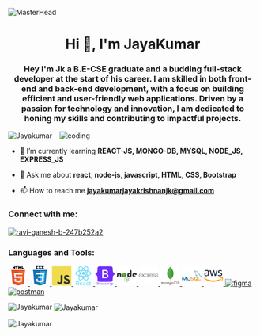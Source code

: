 ![MasterHead](https://repository-images.githubusercontent.com/588181932/e36ec678-7984-4cdd-8e4c-a3932772ff8e)
<h1 align="center">Hi 👋, I'm JayaKumar</h1>
<h3 align="center">Hey I'm Jk a B.E-CSE graduate and a budding full-stack developer at the start of his career. I am skilled in both front-end and back-end development, with a focus on building efficient and user-friendly web applications. Driven by a passion for technology and innovation, I am dedicated to honing my skills and contributing to impactful projects.</h3>
<img align="right" alt="coding" width="400" src="https://raw.githubusercontent.com/gist/Prince-Shivaram/106aa0f37f016eda7ec65de5acb90471/raw/760aff1fe331f8a445d4573aa88fd2ec16e72b83/My-work.gif">

<p align="left"> <img src="https://komarev.com/ghpvc/?username=Jayakumar-FullStackDeveloper&label=Profile%20views&color=0e75b6&style=flat" alt="Jayakumar" /> </p>

- 🌱 I’m currently learning **REACT-JS, MONGO-DB, MYSQL, NODE_JS, EXPRESS_JS**

- 💬 Ask me about **react, node-js, javascript, HTML, CSS, Bootstrap**

- 📫 How to reach me **jayakumarjayakrishnanjk@gmail.com**

<h3 align="left">Connect with me:</h3>
<p align="left">
<a href="https://linkedin.com/in/jayakumar-fullstackdeveloper" target="blank"><img align="center" src="https://raw.githubusercontent.com/rahuldkjain/github-profile-readme-generator/master/src/images/icons/Social/linked-in-alt.svg" alt="ravi-ganesh-b-247b252a2" height="30" width="40" /></a>
</p>

<h3 align="left">Languages and Tools:</h3>
<p align="left">
  <!-- Front-end -->
  <a href="https://www.w3.org/html/" target="_blank" rel="noreferrer">
    <img src="https://raw.githubusercontent.com/devicons/devicon/master/icons/html5/html5-original-wordmark.svg" alt="html5" width="40" height="40"/>
  </a>
  <a href="https://www.w3schools.com/css/" target="_blank" rel="noreferrer">
    <img src="https://raw.githubusercontent.com/devicons/devicon/master/icons/css3/css3-original-wordmark.svg" alt="css3" width="40" height="40"/>
  </a>
  <a href="https://developer.mozilla.org/en-US/docs/Web/JavaScript" target="_blank" rel="noreferrer">
    <img src="https://raw.githubusercontent.com/devicons/devicon/master/icons/javascript/javascript-original.svg" alt="javascript" width="40" height="40"/>
  </a>
  <a href="https://reactjs.org/" target="_blank" rel="noreferrer">
    <img src="https://raw.githubusercontent.com/devicons/devicon/master/icons/react/react-original-wordmark.svg" alt="react" width="40" height="40"/>
  </a>
  <a href="https://getbootstrap.com" target="_blank" rel="noreferrer">
    <img src="https://raw.githubusercontent.com/devicons/devicon/master/icons/bootstrap/bootstrap-plain-wordmark.svg" alt="bootstrap" width="40" height="40"/>
  </a>
  
  <!-- Back-end -->
  <a href="https://nodejs.org" target="_blank" rel="noreferrer">
    <img src="https://raw.githubusercontent.com/devicons/devicon/master/icons/nodejs/nodejs-original-wordmark.svg" alt="nodejs" width="40" height="40"/>
  </a>
  <a href="https://expressjs.com" target="_blank" rel="noreferrer">
    <img src="https://raw.githubusercontent.com/devicons/devicon/master/icons/express/express-original-wordmark.svg" alt="express" width="40" height="40"/>
  </a>
  <a href="https://www.mongodb.com/" target="_blank" rel="noreferrer">
    <img src="https://raw.githubusercontent.com/devicons/devicon/master/icons/mongodb/mongodb-original-wordmark.svg" alt="mongodb" width="40" height="40"/>
  </a>
  <a href="https://www.mysql.com/" target="_blank" rel="noreferrer">
    <img src="https://raw.githubusercontent.com/devicons/devicon/master/icons/mysql/mysql-original-wordmark.svg" alt="mysql" width="40" height="40"/>
  </a>
  <a href="https://aws.amazon.com/s3/" target="_blank" rel="noreferrer">
    <img src="https://raw.githubusercontent.com/devicons/devicon/master/icons/amazonwebservices/amazonwebservices-original-wordmark.svg" alt="amazon s3" width="40" height="40"/>
  </a>
  
  <!-- UI/UX & App Development -->
  <a href="https://www.figma.com/" target="_blank" rel="noreferrer">
    <img src="https://www.vectorlogo.zone/logos/figma/figma-icon.svg" alt="figma" width="40" height="40"/>
  </a>
  <a href="https://postman.com" target="_blank" rel="noreferrer">
    <img src="https://www.vectorlogo.zone/logos/getpostman/getpostman-icon.svg" alt="postman" width="40" height="40"/>
  </a>
</p>

<p><img align="left" src="https://github-readme-stats.vercel.app/api/top-langs?username=Jayakumar-FullStackDeveloper&show_icons=true&locale=en&layout=compact" alt="Jayakumar" /></p>

<p>&nbsp;<img align="center" src="https://github-readme-stats.vercel.app/api?username=Jayakumar-FullStackDeveloper&show_icons=true&locale=en" alt="Jayakumar" /></p>

<p><img align="center" src="https://github-readme-streak-stats.herokuapp.com/?user=Jayakumar-FullStackDeveloper&" alt="Jayakumar" /></p>
